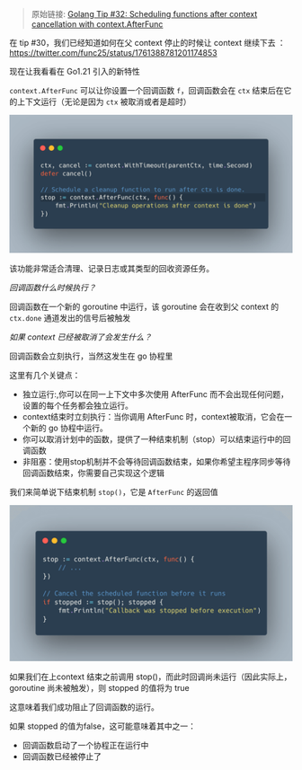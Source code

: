 > 原始链接: [Golang Tip #32: Scheduling functions after context cancellation with context.AfterFunc](https://twitter.com/func25/status/1762087461839364445)



在 tip #30，我们已经知道如何在父 context 停止的时候让 context 继续下去 ：https://twitter.com/func25/status/1761388781201174853

现在让我看看在 Go1.21 引入的新特性

`context.AfterFunc`  可以让你设置一个回调函数 `f`，回调函数会在 `ctx` 结束后在它的上下文运行（无论是因为 `ctx` 被取消或者是超时）

![](./images/032/1.png)

该功能非常适合清理、记录日志或其类型的回收资源任务。

*回调函数什么时候执行？*

回调函数在一个新的 goroutine 中运行，该 goroutine 会在收到父 context 的 `ctx.done` 通道发出的信号后被触发

*如果 context 已经被取消了会发生什么？*

回调函数会立刻执行，当然这发生在 go 协程里

这里有几个关键点：

- 独立运行:,你可以在同一上下文中多次使用 AfterFunc 而不会出现任何问题，设置的每个任务都会独立运行。
- context结束时立刻执行：当你调用 AfterFunc 时，context被取消，它会在一个新的 go 协程中运行。
- 你可以取消计划中的函数，提供了一种结束机制（stop）可以结束运行中的回调函数
- 非阻塞：使用stop机制并不会等待回调函数结束，如果你希望主程序同步等待回调函数结束，你需要自己实现这个逻辑

我们来简单说下结束机制 `stop()`，它是 `AfterFunc` 的返回值

![](./images/032/2.png)

如果我们在上context 结束之前调用 stop()，而此时回调尚未运行（因此实际上，goroutine 尚未被触发），则 stopped 的值将为 true

这意味着我们成功阻止了回调函数的运行。

 如果 stopped 的值为false，这可能意味着其中之一：

- 回调函数启动了一个协程正在运行中
- 回调函数已经被停止了